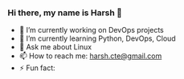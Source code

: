 ### Hi there, my name is Harsh 👋

- 🔭 I’m currently working on DevOps projects 
- 🌱 I’m currently learning Python, DevOps, Cloud
- 💬 Ask me about Linux
- 📫 How to reach me: harsh.cte@gmail.com
- ⚡ Fun fact:
